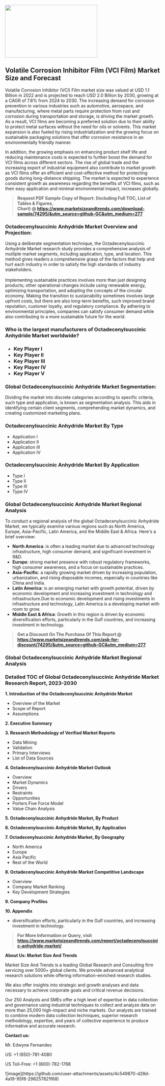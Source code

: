 <p><img class="alignnone size-medium wp-image-20088" src="https://ffe5etoiles.com/wp-content/uploads/2024/12/MST1-300x171.png" alt="" width="300" height="171" /></p><h2>Volatile Corrosion Inhibitor Film (VCI Film) Market Size and Forecast</h2><p>Volatile Corrosion Inhibitor (VCI) Film market size was valued at USD 1.1 Billion in 2022 and is projected to reach USD 2.0 Billion by 2030, growing at a CAGR of 7.8% from 2024 to 2030. The increasing demand for corrosion prevention in various industries such as automotive, aerospace, and manufacturing, where metal parts require protection from rust and corrosion during transportation and storage, is driving the market growth. As a result, VCI films are becoming a preferred solution due to their ability to protect metal surfaces without the need for oils or solvents. This market expansion is also fueled by rising industrialization and the growing focus on sustainable packaging solutions that offer corrosion resistance in an environmentally friendly manner.</p><p>In addition, the growing emphasis on enhancing product shelf life and reducing maintenance costs is expected to further boost the demand for VCI films across different sectors. The rise of global trade and the increasing export of industrial equipment also contribute to market growth as VCI films offer an efficient and cost-effective method for protecting goods during long-distance shipping. The market is expected to experience consistent growth as awareness regarding the benefits of VCI films, such as their easy application and minimal environmental impact, increases globally.</p></p><blockquote id="" class=""><strong>Request PDF Sample Copy of Report: (Including Full TOC, List of Tables &amp; Figures, Chart)&nbsp;@&nbsp;<strong><a href="https://www.marketsizeandtrends.com/download-sample/74295/&utm_source=github-GC&utm_medium=277" target="_blank">https://www.marketsizeandtrends.com/download-sample/74295/&utm_source=github-GC&utm_medium=277</a></strong></strong></blockquote><h3 id="" class="">Octadecenylsuccinic Anhydride Market&nbsp;Overview and Projection:</h3><p id="" class="">Using a deliberate segmentation technique, the Octadecenylsuccinic Anhydride Market research study provides a comprehensive analysis of multiple market segments, including application, type, and location. This method gives readers a comprehensive grasp of the factors that help and hurt each industry in order to satisfy the high standards of industry stakeholders. <br /> <br />Implementing sustainable practices involves more than just designing products; other operational changes include using renewable energy, optimizing transportation, and adopting the concepts of the circular economy. Making the transition to sustainability sometimes involves large upfront costs, but there are also long-term benefits, such improved brand reputation, customer loyalty, and regulatory compliance. By adhering to environmental principles, companies can satisfy consumer demand while also contributing to a more sustainable future for the world.</p><h3 id="" class="">Who is the largest manufacturers of&nbsp;Octadecenylsuccinic Anhydride Market worldwide?</h3><h3 class=""><p><ul><li>Key Player I </li><li> Key Player II </li><li> Key Player III </li><li> Key Player IV </li><li> Key Player V</li></ul></p></h3><h3 id="" class="">Global&nbsp;Octadecenylsuccinic Anhydride Market Segmentation:</h3><p id="" class="">Dividing the market into discrete categories according to specific criteria, such type and application, is known as segmentation analysis. This aids in identifying certain client segments, comprehending market dynamics, and creating customized marketing plans.</p><h3 id="" class="">Octadecenylsuccinic Anhydride Market&nbsp;By Type</h3><p><p><ul><li>Application I</li><li> Application II</li><li> Application III</li><li> Application IV</p></li></ul></p></p><h3 id="" class="">Octadecenylsuccinic Anhydride Market&nbsp;By Application</h3><p class=""><p><ul><li>Type I</li><li> Type II</li><li> Type III</li><li> Type IV</li></ul></p></p><h3 id="" class="">Global Octadecenylsuccinic Anhydride Market Regional Analysis</h3><p id="" class="">To conduct a regional analysis of the global Octadecenylsuccinic Anhydride Market, we typically examine various regions such as North America, Europe, Asia-Pacific, Latin America, and the Middle East &amp; Africa. Here's a brief overview:</p><ul><li><strong>North America</strong>: is often a leading market due to advanced technology infrastructure, high consumer demand, and significant investment in R&amp;D.</li><li><strong>Europe</strong>: strong market presence with robust regulatory frameworks, high consumer awareness, and a focus on sustainable practices.</li><li><strong>Asia-Pacific</strong>: a rapidly growing market driven by increasing population, urbanization, and rising disposable incomes, especially in countries like China and India.</li><li><strong>Latin America</strong>: is an emerging market with growth potential, driven by economic development and increasing investment in technology and infrastructure.Due to economic development and rising investments in infrastructure and technology, Latin America is a developing market with room to grow.</li><li><strong>Middle East &amp; Africa</strong>: Growth in this region is driven by economic diversification efforts, particularly in the Gulf countries, and increasing investment in technology.</li></ul><blockquote id="" class=""><strong>Get a Discount On The Purchase Of This Report @ <strong><a href="https://www.marketsizeandtrends.com/ask-for-discount/74295/&utm_source=github-GC&utm_medium=277" target="_blank">https://www.marketsizeandtrends.com/ask-for-discount/74295/&utm_source=github-GC&utm_medium=277</a></strong></strong></blockquote><h3 id="" class="">Global Octadecenylsuccinic Anhydride Market Regional Analysis</h3><h3 id="" class="">Detailed TOC of Global Octadecenylsuccinic Anhydride Market Research Report, 2023-2030</h3><p id="" class=""><strong>1. Introduction of the Octadecenylsuccinic Anhydride Market</strong></p><ul><li>Overview of the Market</li><li>Scope of Report</li><li>Assumptions</li></ul><p id="" class=""><strong>2. Executive Summary</strong></p><p id="" class=""><strong>3. Research Methodology of Verified Market Reports</strong></p><ul><li>Data Mining</li><li>Validation</li><li>Primary Interviews</li><li>List of Data Sources</li></ul><p id="" class=""><strong>4. Octadecenylsuccinic Anhydride Market Outlook</strong></p><ul><li>Overview</li><li>Market Dynamics</li><li>Drivers</li><li>Restraints</li><li>Opportunities</li><li>Porters Five Force Model</li><li>Value Chain Analysis</li></ul><p id="" class=""><strong>5. Octadecenylsuccinic Anhydride Market, By Product</strong></p><p id="" class=""><strong>6. Octadecenylsuccinic Anhydride Market, By Application</strong></p><p id="" class=""><strong>7. Octadecenylsuccinic Anhydride Market, By Geography</strong></p><ul><li>North America</li><li>Europe</li><li>Asia Pacific</li><li>Rest of the World</li></ul><p id="" class=""><strong>8. Octadecenylsuccinic Anhydride Market Competitive Landscape</strong></p><ul><li>Overview</li><li>Company Market Ranking</li><li>Key Development Strategies</li></ul><p id="" class=""><strong>9. Company Profiles</strong></p><p id="" class=""><strong>10. Appendix</strong></p><ul><li>diversification efforts, particularly in the Gulf countries, and increasing investment in technology.</li></ul><blockquote id="" class=""><strong>For More Information or Query, visit <strong><strong><a href="https://www.marketsizeandtrends.com/report/octadecenylsuccinic-anhydride-market/" target="_blank">https://www.marketsizeandtrends.com/report/octadecenylsuccinic-anhydride-market/</a></strong></strong></strong></blockquote><p id="" class=""><strong>About Us: Market Size And Trends</strong></p><p id="" class="">Market Size And Trends is a leading Global Research and Consulting firm servicing over 5000+ global clients. We provide advanced analytical research solutions while offering information-enriched research studies.</p><p id="" class="">We also offer insights into strategic and growth analyses and data necessary to achieve corporate goals and critical revenue decisions.</p><p id="" class="">Our 250 Analysts and SMEs offer a high level of expertise in data collection and governance using industrial techniques to collect and analyze data on more than 25,000 high-impact and niche markets. Our analysts are trained to combine modern data collection techniques, superior research methodology, expertise, and years of collective experience to produce informative and accurate research.</p><p id="" class=""><strong>Contact us:</strong></p><p id="" class="">Mr. Edwyne Fernandes</p><p id="" class="">US: +1 (650)-781-4080</p><p id="" class="">US Toll-Free: +1 (800)-782-1768</p>
![image](https://github.com/user-attachments/assets/4c549870-d28d-4a19-95f8-298257821f68)
